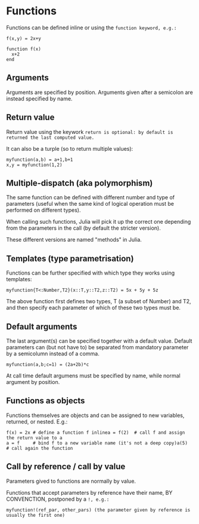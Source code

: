 # Functions

Functions can be defined inline or using the `function keyword, e.g.:`

`f(x,y) = 2x+y`

```
function f(x)
  x+2
end
```

## Arguments

Arguments are specified by position. Arguments given after a semicolon are instead specified by name.

## Return value

Return value using the keywork `return is optional: by default is returned the last computed value.`

It can also be a turple \(so to return multiple values\):

```
myfunction(a,b) = a+1,b+1
x,y = myfunction(1,2)
```

## Multiple-dispatch \(aka polymorphism\)

The same function can be defined with different number and type of parameters \(useful when the same kind of logical operation must be performed on different types\).

When calling such functions, Julia will pick it up the correct one depending from the parameters in the call \(by default the stricter version\).

These different versions are named "methods" in Julia.

## Templates \(type parametrisation\)

Functions can be further specified with which type they works using templates:

`myfunction{T<:Number,T2}(x::T,y::T2,z::T2) = 5x + 5y + 5z`

The above function first defines two types, T \(a subset of Number\) and T2, and then specify each parameter of which of these two types must be.

## Default arguments

The last argument\(s\) can be specified together with a default value. Default parameters can \(but not have to\) be separated from mandatory parameter by a semicolumn instead of a comma.

`myfunction(a,b;c=1) = (2a+2b)*c`

At call time default argumens must be specified by name, while normal argument by position.

## Functions as objects

Functions themselves are objects and can be assigned to new variables, returned, or nested. E.g.:

```
f(x) = 2x # define a function f inlinea = f(2)  # call f and assign the return value to a
a = f     # bind f to a new variable name (it's not a deep copy)a(5)      # call again the function
```

## Call by reference / call by value

Parameters gived to functions are normally by value.

Functions that accept parameters by reference have their name, BY CONVENCTION, postponed by a `!, e.g.:`

`myfunction!(ref_par, other_pars) (the parameter given by reference is usually the first one)`

